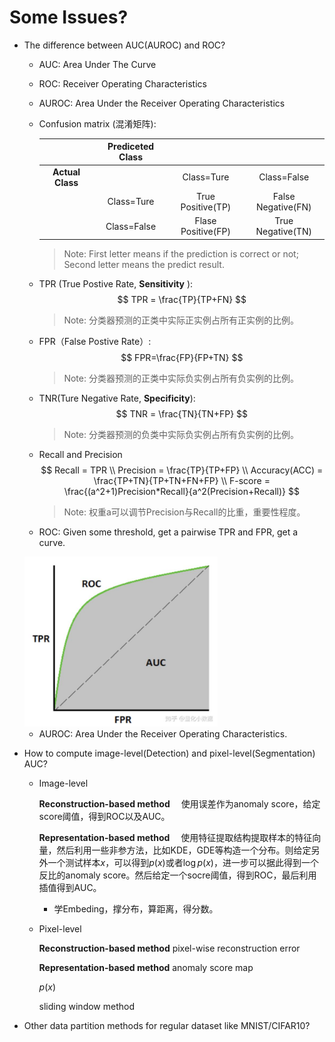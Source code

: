 # Some Issues?

* The difference between AUC(AUROC) and ROC?

  * AUC: Area Under The Curve

  * ROC: Receiver Operating Characteristics

  * AUROC: Area Under the Receiver Operating Characteristics

  * Confusion matrix (混淆矩阵):

    |                  | Prediceted Class |                    |                    |
    | :--------------: | :--------------: | :----------------: | :----------------: |
    | **Actual Class** |                  |     Class=Ture     |    Class=False     |
    |                  |    Class=Ture    | True Positive(TP)  | False Negative(FN) |
    |                  |   Class=False    | Flase Positive(FP) | True Negative(TN)  |

    > Note: First letter means if the prediction is correct or not; Second letter means the predict result.

  * TPR (True Postive Rate, **Sensitivity** ):
    $$
    TPR = \frac{TP}{TP+FN}
    $$

    > Note: 分类器预测的正类中实际正实例占所有正实例的比例。

  * FPR（False Postive Rate）:
    $$
    FPR=\frac{FP}{FP+TN}
    $$

    > Note: 分类器预测的正类中实际负实例占所有负实例的比例。

  * TNR(Ture Negative Rate, **Specificity**):
    $$
    TNR = \frac{TN}{TN+FP}
    $$

    > Note: 分类器预测的负类中实际负实例占所有负实例的比例。

  * Recall and Precision
    $$
    Recall = TPR \\
    Precision = \frac{TP}{TP+FP} \\
    Accuracy(ACC) = \frac{TP+TN}{TP+TN+FN+FP} \\
    F-score = \frac{(a^2+1)Precision*Recall}{a^2(Precision+Recall)}
    $$

    > Note: 权重a可以调节Precision与Recall的比重，重要性程度。

  * ROC: Given some threshold, get a pairwise TPR and FPR, get a curve.

  <img src="figure/roc.jpg" alt="image-20220111174257429" style="zoom: 43%;" />

  * AUROC: Area Under the Receiver Operating Characteristics.

    

* How to compute image-level(Detection) and pixel-level(Segmentation) AUC?

  * Image-level
  
    **Reconstruction-based method** 
    &emsp;使用误差作为anomaly score，给定score阈值，得到ROC以及AUC。

    **Representation-based method**
    &emsp;使用特征提取结构提取样本的特征向量，然后利用一些非参方法，比如KDE，GDE等构造一个分布。则给定另外一个测试样本$x$，可以得到$p(x)$或者$\log p(x)$，进一步可以据此得到一个反比的anomaly score。然后给定一个socre阈值，得到ROC，最后利用插值得到AUC。
      * 学Embeding，撑分布，算距离，得分数。

  * Pixel-level

    **Reconstruction-based method** pixel-wise reconstruction error

    **Representation-based method** anomaly score map

    $p(x)$
    
    sliding window method

* Other data partition methods for regular dataset like MNIST/CIFAR10?